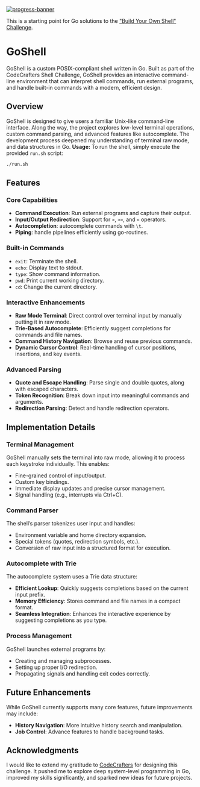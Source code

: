 [![progress-banner](https://backend.codecrafters.io/progress/shell/d9f7394a-7cab-496f-b7c5-c9076d532c12)](https://app.codecrafters.io/users/codecrafters-bot?r=2qF)

This is a starting point for Go solutions to the
["Build Your Own Shell" Challenge](https://app.codecrafters.io/courses/shell/overview).

# GoShell

GoShell is a custom POSIX-compliant shell written in Go. Built as part of the CodeCrafters Shell Challenge, GoShell provides an interactive command-line environment that can interpret shell commands, run external programs, and handle built-in commands with a modern, efficient design.

## Overview

GoShell is designed to give users a familiar Unix-like command-line interface. Along the way, the project explores low-level terminal operations, custom command parsing, and advanced features like autocomplete. The development process deepened my understanding of terminal raw mode, and data structures in Go.
**Usage:** To run the shell, simply execute the provided `run.sh` script:

```sh
./run.sh
```

## Features

### Core Capabilities

- **Command Execution**: Run external programs and capture their output.
- **Input/Output Redirection**: Support for `>`, `>>`, and `<` operators.
- **Autocompletion**: autocomplete commands with `\t`.
- **Piping**: handle pipelines efficiently using go-routines.

### Built-in Commands

- `exit`: Terminate the shell.
- `echo`: Display text to stdout.
- `type`: Show command information.
- `pwd`: Print current working directory.
- `cd`: Change the current directory.

### Interactive Enhancements

- **Raw Mode Terminal**: Direct control over terminal input by manually putting it in raw mode.
- **Trie-Based Autocomplete**: Efficiently suggest completions for commands and file names.
- **Command History Navigation**: Browse and reuse previous commands.
- **Dynamic Cursor Control**: Real-time handling of cursor positions, insertions, and key events.

### Advanced Parsing

- **Quote and Escape Handling**: Parse single and double quotes, along with escaped characters.
- **Token Recognition**: Break down input into meaningful commands and arguments.
- **Redirection Parsing**: Detect and handle redirection operators.

## Implementation Details

### Terminal Management

GoShell manually sets the terminal into raw mode, allowing it to process each keystroke individually. This enables:

- Fine-grained control of input/output.
- Custom key bindings.
- Immediate display updates and precise cursor management.
- Signal handling (e.g., interrupts via Ctrl+C).

### Command Parser

The shell’s parser tokenizes user input and handles:

- Environment variable and home directory expansion.
- Special tokens (quotes, redirection symbols, etc.).
- Conversion of raw input into a structured format for execution.

### Autocomplete with Trie

The autocomplete system uses a Trie data structure:

- **Efficient Lookup**: Quickly suggests completions based on the current input prefix.
- **Memory Efficiency**: Stores command and file names in a compact format.
- **Seamless Integration**: Enhances the interactive experience by suggesting completions as you type.

### Process Management

GoShell launches external programs by:

- Creating and managing subprocesses.
- Setting up proper I/O redirection.
- Propagating signals and handling exit codes correctly.

## Future Enhancements

While GoShell currently supports many core features, future improvements may include:

- **History Navigation**: More intuitive history search and manipulation.
- **Job Control**: Advance features to handle background tasks.

## Acknowledgments

I would like to extend my gratitude to [CodeCrafters](https://app.codecrafters.io/catalog) for designing this challenge. It pushed me to explore deep system-level programming in Go, improved my skills significantly, and sparked new ideas for future projects.
